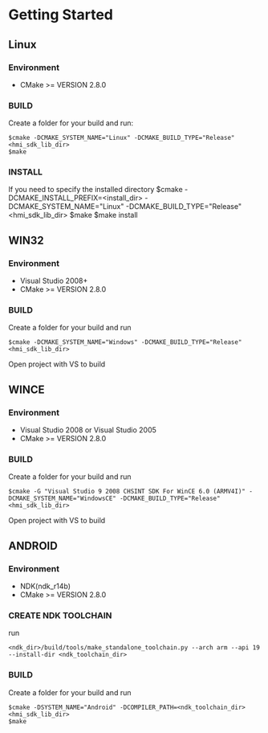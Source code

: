 # Getting Started
## Linux
### Environment
* CMake >= VERSION 2.8.0
### BUILD
Create a folder for your build and run:
```shell
$cmake -DCMAKE_SYSTEM_NAME="Linux" -DCMAKE_BUILD_TYPE="Release" <hmi_sdk_lib_dir>
$make
```
### INSTALL
If you need to specify the installed directory 
$cmake -DCMAKE_INSTALL_PREFIX=<install_dir> -DCMAKE_SYSTEM_NAME="Linux" -DCMAKE_BUILD_TYPE="Release" <hmi_sdk_lib_dir>
$make
$make install

## WIN32
### Environment
* Visual Studio 2008+
* CMake >= VERSION 2.8.0
### BUILD     
Create a folder for your build and run
```shell
$cmake -DCMAKE_SYSTEM_NAME="Windows" -DCMAKE_BUILD_TYPE="Release" <hmi_sdk_lib_dir>
```
 Open project with VS to build

## WINCE
### Environment
* Visual Studio 2008 or Visual Studio 2005
* CMake >= VERSION 2.8.0
### BUILD
Create a folder for your build and run
```shell
$cmake -G "Visual Studio 9 2008 CHSINT SDK For WinCE 6.0 (ARMV4I)" -DCMAKE_SYSTEM_NAME="WindowsCE" -DCMAKE_BUILD_TYPE="Release" <hmi_sdk_lib_dir>
```
Open project with VS to build

## ANDROID
### Environment
* NDK(ndk_r14b)
* CMake >= VERSION 2.8.0
### CREATE NDK TOOLCHAIN
run
```shell
<ndk_dir>/build/tools/make_standalone_toolchain.py --arch arm --api 19 --install-dir <ndk_toolchain_dir>
```
### BUILD
Create a folder for your build and run
```shell
$cmake -DSYSTEM_NAME="Android" -DCOMPILER_PATH=<ndk_toolchain_dir> <hmi_sdk_lib_dir>
$make
```
